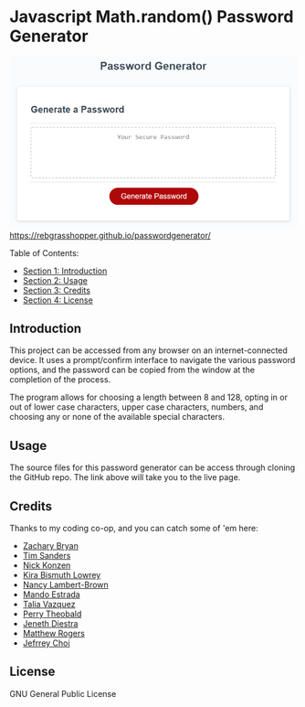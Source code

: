 # Javascript Math.random() Password Generator #

![screenshot of password generator](./Assets/03-javascript-homework-demo.png)
https://rebgrasshopper.github.io/passwordgenerator/

Table of Contents:

- [Section 1: Introduction](#introduction)
- [Section 2: Usage](#usage)
- [Section 3: Credits](#credits)
- [Section 4: License](#license)

## Introduction ##

This project can be accessed from any browser on an internet-connected device. It uses a prompt/confirm interface to navigate the various password options, and the password can be copied from the window at the completion of the process.

The program allows for choosing a length between 8 and 128, opting in or out of lower case characters, upper case characters, numbers, and choosing any or none of the available special characters.

## Usage ##

The source files for this password generator can be access through cloning the GitHub repo. The link above will take you to the live page.

## Credits ##

Thanks to my coding co-op, and you can catch some of 'em here:

- [Zachary Bryan](https://github.com/zacharybryan)
- [Tim Sanders](https://github.com/tbsanders5)
- [Nick Konzen](https://github.com/NTKonzen)
- [Kira Bismuth Lowrey](https://github.com/KILowrey)
- [Nancy Lambert-Brown](https://github.com/n-lambert)
- [Mando Estrada](https://github.com/Mando619)
- [Talia Vazquez](https://github.com/taliavazquez)
- [Perry Theobald](https://github.com/perrytjr)
- [Jeneth Diestra](https://github.com/jen6one9)
- [Matthew Rogers](https://github.com/Rogers-Development-Services)
- [Jefrrey Choi](https://github.com/jepoy92)



## License ##

GNU General Public License